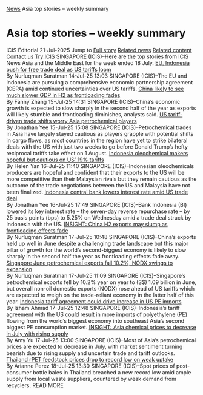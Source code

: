 [News](https://www.icis.com/explore/resources/news/) Asia top stories – weekly summary
# Asia top stories – weekly summary
ICIS Editorial
21-Jul-2025
Jump to
[Full story](https://www.icis.com/explore/resources/news/2025/07/21/11120516/asia-top-stories-weekly-summary/#full-story)
[Related news](https://www.icis.com/explore/resources/news/2025/07/21/11120516/asia-top-stories-weekly-summary/#related-articles)
[Related content](https://www.icis.com/explore/resources/news/2025/07/21/11120516/asia-top-stories-weekly-summary/#related-contents)
[Contact us](https://www.icis.com/explore/resources/news/2025/07/21/11120516/asia-top-stories-weekly-summary/#contact-us)
[Try ICIS](https://www.icis.com/explore/contact/try-icis-today/?intcmp=individual-news_try-icis)
SINGAPORE (ICIS)–Here are the top stories from ICIS News Asia and the Middle East for the week ended 18 July. 
[EU, Indonesia push for free trade deal as US tariffs loom](https://subscriber.icis.com/news/petchem/news-article-00111118883)  
By Nurluqman Suratman 14-Jul-25 13:03 SINGAPORE (ICIS)–The EU and Indonesia are pursuing a comprehensive economic partnership agreement (CEPA) amid continued uncertainties over US tariffs. 
[China likely to see much slower GDP in H2 as frontloading fades](https://subscriber.icis.com/news/petchem/news-article-00111119324)  
By Fanny Zhang 15-Jul-25 14:31 SINGAPORE (ICIS)–China’s economic growth is expected to slow sharply in the second half of the year as exports will likely stumble and frontloading diminishes, analysts said. 
[US tariff-driven trade shifts worry Asia petrochemical players](https://subscriber.icis.com/news/petchem/news-article-00111119326)  
By Jonathan Yee 15-Jul-25 15:08 SINGAPORE (ICIS)–Petrochemical trades in Asia have largely stayed cautious as players grapple with potential shifts in cargo flows, as most countries in the region have yet to strike bilateral deals with the US with just two weeks to go before Donald Trump’s hefty reciprocal tariffs take effect on 1 August. 
[Indonesia oleochemical makers hopeful but cautious on US’ 19% tariffs](https://subscriber.icis.com/news/petchem/news-article-00111119808)  
By Helen Yan 16-Jul-25 11:40 SINGAPORE (ICIS)–Indonesian oleochemicals producers are hopeful and confident that their exports to the US will be more competitive than their Malaysian rivals but they remain cautious as the outcome of the trade negotiations between the US and Malaysia have not been finalized. 
[Indonesia central bank lowers interest rate amid US trade deal](https://subscriber.icis.com/news/petchem/news-article-00111119853)  
By Jonathan Yee 16-Jul-25 17:49 SINGAPORE (ICIS)–Bank Indonesia (BI) lowered its key interest rate – the seven-day reverse repurchase rate – by 25 basis points (bps) to 5.25% on Wednesday amid a trade deal struck by Indonesia with the US. 
[INSIGHT: China H2 exports may slump as frontloading effects fade](https://subscriber.icis.com/news/petchem/news-article-00111120180)  
By Nurluqman Suratman 17-Jul-25 10:48 SINGAPORE (ICIS)–China’s exports held up well in June despite a challenging trade landscape but this major pillar of growth for the world’s second-biggest economy is likely to slow sharply in the second half the year as frontloading effects fade away. 
[Singapore June petrochemical exports fall 10.2%, NODX swings to expansion](https://subscriber.icis.com/news/petchem/news-article-00111120184)  
By Nurluqman Suratman 17-Jul-25 11:09 SINGAPORE (ICIS)–Singapore’s petrochemical exports fell by 10.2% year on year to (S$) 1.09 billion in June, but overall non-oil domestic exports (NODX) rose ahead of US tariffs which are expected to weigh on the trade-reliant economy in the latter half of this year. 
[Indonesia tariff agreement could drive increase in US PE imports](https://subscriber.icis.com/news/petchem/news-article-00111120194)  
By Izham Ahmad 17-Jul-25 12:48 SINGAPORE (ICIS)–Indonesia’s tariff agreement with the US could result in more imports of polyethylene (PE) flowing from the world’s biggest economy into southeast Asia’s second biggest PE consumption market. 
[INSIGHT: Asia chemical prices to decrease in July with rising supply](https://subscriber.icis.com/news/petchem/news-article-00111119903)  
By Amy Yu 17-Jul-25 13:00 SINGAPORE (ICIS)–Most of Asia’s petrochemical prices are expected to decrease in July, with market sentiment turning bearish due to rising supply and uncertain trade and tariff outlooks. 
[Thailand rPET feedstock prices drop to record low on weak uptake](https://subscriber.icis.com/news/petchem/news-article-00111120496)  
By Arianne Perez 18-Jul-25 13:30 SINGAPORE (ICIS)–Spot prices of post-consumer bottle bales in Thailand breached a new record low amid ample supply from local waste suppliers, countered by weak demand from recyclers. 
READ MORE
